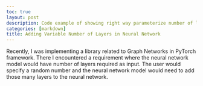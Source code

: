 ```yaml
---
toc: true
layout: post
description: Code example of showing right way parameterize number of layers to be added in Neural Network
categories: [markdown]
title: Adding Variable Number of Layers in Neural Network
---
```


Recently, I was implementing a library related to Graph Networks in PyTorch framework. There I encountered a requirement where the neural network model would have number of layers
required as input. The user would specify a random number and the neural network model would need to add those many layers to the neural network.
